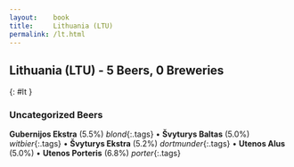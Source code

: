 ```yaml
---
layout:    book
title:     Lithuania (LTU)
permalink: /lt.html
---
```


## Lithuania (LTU) - 5 Beers, 0 Breweries
{: #lt }




### Uncategorized Beers

**Gubernijos Ekstra** (5.5%) _blond_{:.tags}  • 
**Švyturys Baltas** (5.0%) _witbier_{:.tags}  • 
**Švyturys Ekstra** (5.2%) _dortmunder_{:.tags}  • 
**Utenos Alus** (5.0%)   • 
**Utenos Porteris** (6.8%) _porter_{:.tags} 



 
